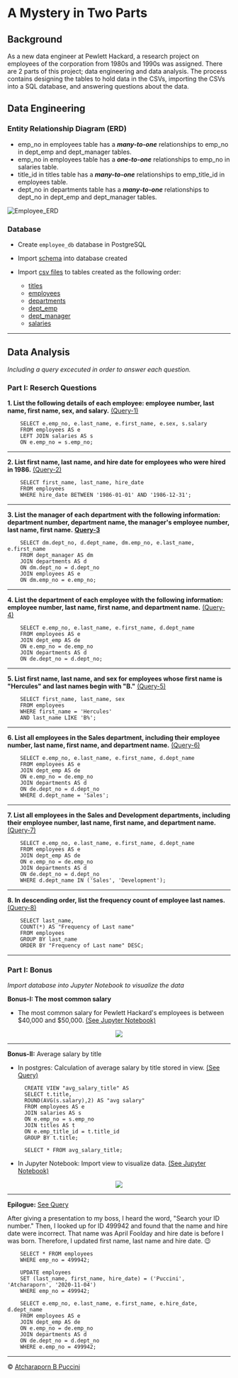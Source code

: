 # A Mystery in Two Parts

## Background

As a new data engineer at Pewlett Hackard, a research project on employees of the corporation from 1980s and 1990s was assigned. There are 2 parts of this project; data engineering and data analysis. The process contains designing the tables to hold data in the CSVs, importing the CSVs into a SQL database, and answering questions about the data. 

## Data Engineering

### Entity Relationship Diagram (ERD)

- emp_no in employees table has a ***many-to-one*** relationships to emp_no in dept_emp and dept_manager tables.
- emp_no in employees table has a ***one-to-one*** relationships to emp_no in salaries table.
- title_id in titles table has a ***many-to-one*** relationships to emp_title_id in employees table.
- dept_no in departments table has a ***many-to-one*** relationships to dept_no in dept_emp and dept_manager tables.


![Employee_ERD](Images/employee_DBD.png)

### Database

- Create `employee_db` database in PostgreSQL 
- Import [schema](EmployeeSQL/employee_schema.sql) into database created
- Import [csv files](Resources) to tables created as the following order:

  * [titles](Resources/titles.csv)
  * [employees](Resources/employees.csv)
  * [departments](Resources/departments.csv)
  * [dept_emp](Resources/dept_emp.csv)
  * [dept_manager](Resources/dept_manager.csv)
  * [salaries](Resources/salaries.csv)

---
## Data Analysis
*Including a query excecuted in order to answer each question.*

### Part I: Reserch Questions
 
**1. List the following details of each employee: employee number, last name, first name, sex, and salary.** [(Query-1)](EmployeeSQL/Q1.sql) 


        SELECT e.emp_no, e.last_name, e.first_name, e.sex, s.salary
        FROM employees AS e
        LEFT JOIN salaries AS s
        ON e.emp_no = s.emp_no;


---
**2. List first name, last name, and hire date for employees who were hired in 1986.** [(Query-2)](EmployeeSQL/Q2.sql) 


        SELECT first_name, last_name, hire_date
        FROM employees
        WHERE hire_date BETWEEN '1986-01-01' AND '1986-12-31';


---
**3. List the manager of each department with the following information: department number, department name, the manager's employee number, last name, first name.** [**Query-3**](EmployeeSQL/Q3.sql)


        SELECT dm.dept_no, d.dept_name, dm.emp_no, e.last_name, e.first_name
        FROM dept_manager AS dm
        JOIN departments AS d 
        ON dm.dept_no = d.dept_no
        JOIN employees AS e 
        ON dm.emp_no = e.emp_no;


---
**4. List the department of each employee with the following information: employee number, last name, first name, and department name.** [(Query-4)](EmployeeSQL/Q4.sql)


        SELECT e.emp_no, e.last_name, e.first_name, d.dept_name
        FROM employees AS e
        JOIN dept_emp AS de
        ON e.emp_no = de.emp_no
        JOIN departments AS d
        ON de.dept_no = d.dept_no;


---
**5. List first name, last name, and sex for employees whose first name is "Hercules" and last names begin with "B."** [(Query-5)](EmployeeSQL/Q5.sql) 


        SELECT first_name, last_name, sex
        FROM employees 
        WHERE first_name = 'Hercules'
        AND last_name LIKE 'B%';


---
**6. List all employees in the Sales department, including their employee number, last name, first name, and department name.** [(Query-6)](EmployeeSQL/Q6.sql) 


        SELECT e.emp_no, e.last_name, e.first_name, d.dept_name
        FROM employees AS e
        JOIN dept_emp AS de
        ON e.emp_no = de.emp_no
        JOIN departments AS d
        ON de.dept_no = d.dept_no
        WHERE d.dept_name = 'Sales';


---
**7. List all employees in the Sales and Development departments, including their employee number, last name, first name, and department name.** [(Query-7)](EmployeeSQL/Q7.sql) 


        SELECT e.emp_no, e.last_name, e.first_name, d.dept_name
        FROM employees AS e
        JOIN dept_emp AS de
        ON e.emp_no = de.emp_no
        JOIN departments AS d
        ON de.dept_no = d.dept_no
        WHERE d.dept_name IN ('Sales', 'Development');


---
**8. In descending order, list the frequency count of employee last names.** [(Query-8)](EmployeeSQL/Q8.sql) 


        SELECT last_name,
        COUNT(*) AS "Frequency of Last name"
        FROM employees
        GROUP BY last_name
        ORDER BY "Frequency of Last name" DESC;


---
### Part I: Bonus
*Import database into Jupyter Notebook to visualize the data*

**Bonus-I: The most common salary**

- The most common salary for Pewlett Hackard's employees is between $40,000 and $50,000. [(See Jupyter Notebook)](https://nbviewer.jupyter.org/github/abpuccini/sql-challenge/blob/main/Employee_DB.ipynb)

<p align="center">
  <img src="Images/salary_range.png">
</p>

---

**Bonus-II:** Average salary by title

- In postgres: Calculation of average salary by title stored in view. [(See Query)](EmployeeSQL/bonus_q2.sql) 


        CREATE VIEW "avg_salary_title" AS
        SELECT t.title,
        ROUND(AVG(s.salary),2) AS "avg salary"
        FROM employees AS e 
        JOIN salaries AS s
        ON e.emp_no = s.emp_no
        JOIN titles AS t
        ON e.emp_title_id = t.title_id
        GROUP BY t.title;

        SELECT * FROM avg_salary_title;


- In Jupyter Notebook: Import view to visualize data. [(See Jupyter Notebook)](https://nbviewer.jupyter.org/github/abpuccini/sql-challenge/blob/main/Employee_DB.ipynb) 

<p align="center">
  <img src="Images/avg_salary_title.png">
</p>

---

**Epilogue:** [See Query](EmployeeSQL/bonus-epilogue.sql)

After giving a presentation to my boss, I heard the word, "Search your ID number." Then, I looked up for ID 499942 and found that the name and hire date were incorrect. That name was April Foolday and hire date is before I was born. Therefore, I updated first name, last name and hire date. :wink:   


        SELECT * FROM employees
        WHERE emp_no = 499942;

        UPDATE employees
        SET (last_name, first_name, hire_date) = ('Puccini', 'Atcharaporn', '2020-11-04')
        WHERE emp_no = 499942;

        SELECT e.emp_no, e.last_name, e.first_name, e.hire_date, d.dept_name
        FROM employees AS e
        JOIN dept_emp AS de
        ON e.emp_no = de.emp_no
        JOIN departments AS d
        ON de.dept_no = d.dept_no
        WHERE e.emp_no = 499942;


---
© [Atcharaporn B Puccini](https://www.linkedin.com/in/atcharaporn-puccini-233614118)